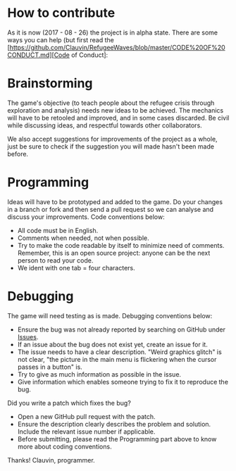 # How to contribute

As it is now (2017 - 08 - 26) the project is in alpha state. There are some ways you can help (but first read the [https://github.com/Clauvin/RefugeeWaves/blob/master/CODE%20OF%20CONDUCT.md][Code of Conduct]:

# Brainstorming

The game's objective (to teach people about the refugee crisis through exploration and analysis) needs new ideas to be achieved. The mechanics will have to be retooled and improved, and in some cases discarded. Be civil while discussing ideas, and respectful towards other collaborators.

We also accept suggestions for improvements of the project as a whole, just be sure to check if the suggestion you will made hasn't been made before.

# Programming

Ideas will have to be prototyped and added to the game. Do your changes in a branch or fork and then send a pull request so we can analyse and discuss your improvements. Code conventions below:

- All code must be in English.
- Comments when needed, not when possible.
- Try to make the code readable by itself to minimize need of comments. Remember, this is an open source project: anyone can be the next person to read your code.
- We ident with one tab = four characters.


# Debugging

The game will need testing as is made. Debugging conventions below:

- Ensure the bug was not already reported by searching on GitHub under [Issues](https://github.com/Clauvin/RefugeeWaves/issues).
- If an issue about the bug does not exist yet, create an issue for it.
- The issue needs to have a clear description. "Weird graphics glitch" is not clear, "the picture in the main menu is flickering when the cursor passes in a button" is.
- Try to give as much information as possible in the issue.
- Give information which enables someone trying to fix it to reproduce the bug.

Did you write a patch which fixes the bug?

- Open a new GitHub pull request with the patch.
- Ensure the description clearly describes the problem and solution. Include the relevant issue number if applicable.
- Before submitting, please read the Programming part above to know more about coding conventions.

Thanks!
Clauvin, programmer.
